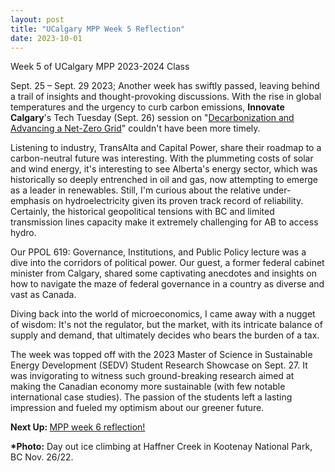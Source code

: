 ```yaml
---
layout: post
title: "UCalgary MPP Week 5 Reflection"
date: 2023-10-01
---
```


<!-- wp:paragraph -->
<p>Week 5 of UCalgary MPP 2023-2024 Class</p>
<!-- /wp:paragraph -->

<!-- wp:paragraph -->
<p>Sept. 25 – Sept. 29 2023; Another week has swiftly passed, leaving behind a trail of insights and thought-provoking discussions. With the rise in global temperatures and the urgency to curb carbon emissions, <strong>Innovate Calgary</strong>'s Tech Tuesday (Sept. 26) session on "<a rel="noreferrer noopener" href="https://www.eventbrite.ca/e/tech-tuesday-decarbonization-and-advancing-a-net-zero-grid-tickets-711479322807" target="_blank">Decarbonization and Advancing a Net-Zero Grid</a>" couldn't have been more timely.</p>
<!-- /wp:paragraph -->

<!-- wp:paragraph -->
<p>Listening to industry, TransAlta and Capital Power, share their roadmap to a carbon-neutral future was interesting. With the plummeting costs of solar and wind energy, it's interesting to see Alberta's energy sector, which was historically so deeply entrenched in oil and gas, now attempting to emerge as a leader in renewables. Still, I'm curious about the relative under-emphasis on hydroelectricity given its proven track record of reliability. Certainly, the historical geopolitical tensions with BC and limited transmission lines capacity make it extremely challenging for AB to access hydro.</p>
<!-- /wp:paragraph -->

<!-- wp:paragraph -->
<p>Our PPOL 619: Governance, Institutions, and Public Policy lecture was a dive into the corridors of political power. Our guest, a former federal cabinet minister from Calgary, shared some captivating anecdotes and insights on how to navigate the maze of federal governance in a country as diverse and vast as Canada.</p>
<!-- /wp:paragraph -->

<!-- wp:paragraph -->
<p>Diving back into the world of microeconomics, I came away with a nugget of wisdom: It's not the regulator, but the market, with its intricate balance of supply and demand, that ultimately decides who bears the burden of a tax.</p>
<!-- /wp:paragraph -->

<!-- wp:paragraph -->
<p>The week was topped off with the 2023 Master of Science in Sustainable Energy Development (SEDV) Student Research Showcase on Sept. 27. It was invigorating to witness such ground-breaking research aimed at making the Canadian economy more sustainable (with few notable international case studies). The passion of the students left a lasting impression and fueled my optimism about our greener future. </p>
<!-- /wp:paragraph -->

<!-- wp:paragraph -->
<p><strong>Next Up: </strong><a href="https://ahmedelmeligy.com/2023/10/10/ucalgary-mpp-week-6-reflection/" target="_blank" rel="noreferrer noopener">MPP week 6 reflection!</a></p>
<!-- /wp:paragraph -->

<!-- wp:paragraph -->
<p><strong>*Photo:</strong>&nbsp;Day out ice climbing at Haffner Creek in Kootenay National Park, BC Nov. 26/22.</p>
<!-- /wp:paragraph -->
